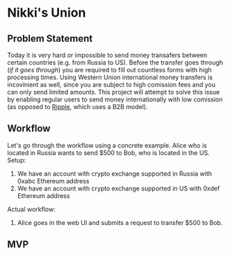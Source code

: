 # Nikki's Union
## Problem Statement
Today it is very hard or impossible to send money transafers between certain countries (e.g. from Russia to US). Before the transfer goes through (*if it goes through*) you are required to fill out countless forms with high processing times. Using Western Union international money transfers is incovinient as well, since you are subject to high comission fees and you can only send limited amounts. This project will attempt to solve this issue by enabling regular users to send money internationally with low comission (as opposed to [Ripple](https://ripple.com/), which uses a B2B model). 
## Workflow
Let's go through the workflow using a concrete example. Alice who is located in Russia wants to send $500 to Bob, who is located in the US.
Setup:
1. We have an account with crypto exchange supported in Russia with 0xabc Ethereum address
2. We have an account with crypto exchange supported in US with 0xdef Ethereum address

Actual workflow:
1. Alice goes in the web UI and submits a request to transfer $500 to Bob. 

## MVP
